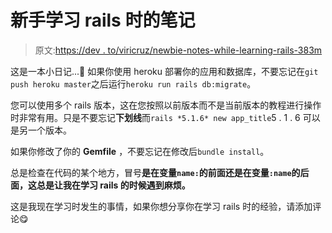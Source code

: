 # 新手学习 rails 时的笔记

> 原文:[https://dev . to/viricruz/newbie-notes-while-learning-rails-383m](https://dev.to/viricruz/newbie-notes-while-learning-rails-383m)

这是一本小日记...📓
如果你使用 heroku 部署你的应用和数据库，不要忘记在`git push heroku master`之后运行`heroku run rails db:migrate`。

您可以使用多个 rails 版本，这在您按照以前版本而不是当前版本的教程进行操作时非常有用。只是不要忘记**下划线**而`rails *5.1.6* new app_title`5 . 1 . 6 可以是另一个版本。

如果你修改了你的 **Gemfile** ，不要忘记在修改后`bundle install`。

总是检查在代码的某个地方，冒号**是在变量`name:`的前面还是在变量`:name`的后面，这总是让我在学习 rails 的时候遇到麻烦。**

这是我现在学习时发生的事情，如果你想分享你在学习 rails 时的经验，请添加评论😋